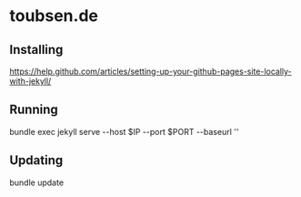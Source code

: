 toubsen.de
==========

Installing
----------
https://help.github.com/articles/setting-up-your-github-pages-site-locally-with-jekyll/

Running
-------
bundle exec jekyll serve --host $IP --port $PORT --baseurl ''

Updating
--------
bundle update